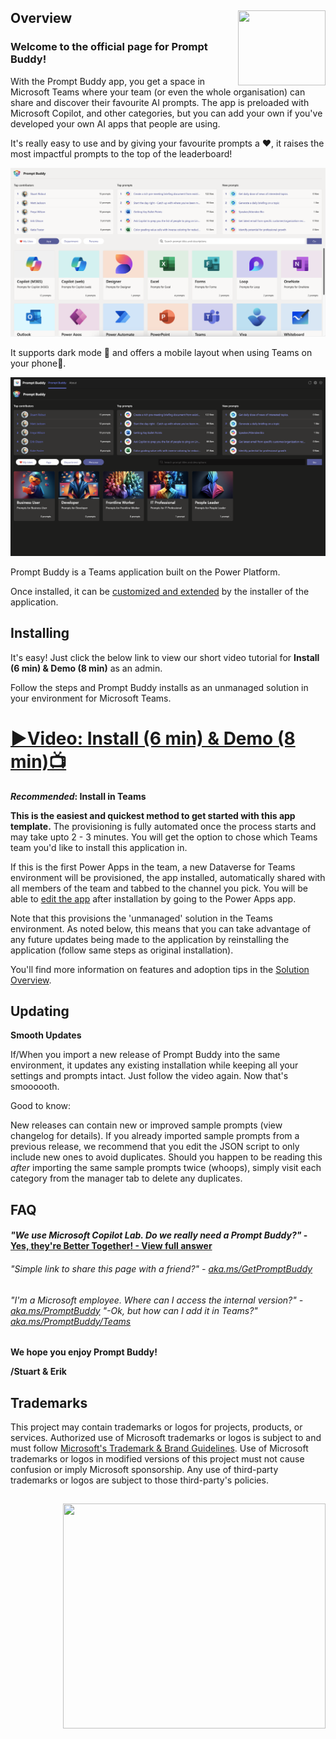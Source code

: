 ## <img align="right" width="140" height="120" src="Documentation/images/promptbuddy-logo.png"> Overview
### Welcome to the official page for Prompt Buddy! 
With the Prompt Buddy app, you get a space in Microsoft Teams where your team (or even the whole organisation) can share and discover their favourite AI prompts.  The app is preloaded with Microsoft Copilot, and other categories, but you can add your own if you've developed your own AI apps that people are using.

It's really easy to use and by giving your favourite prompts a ❤️, it raises the most impactful prompts to the top of the leaderboard!

![Screenshot showing overview of the Prompt Buddy app in Light mode with App category](Documentation/images/promptbuddy.png)

It supports dark mode 🖤 and offers a mobile layout when using Teams on your phone📲. 

![Screenshot showing overview of the Prompt Buddy app in Dark mode with Persona category](Documentation/images/PromptBuddy-DarkMode.png)

Prompt Buddy is a Teams application built on the Power Platform. 

Once installed, it can be [customized and extended](https://docs.microsoft.com/en-us/powerapps/teams/customize-sample-apps) by the installer of the application. 

## Installing
It's easy! Just click the below link to view our short video tutorial for **Install (6 min) & Demo (8 min)** as an admin.

Follow the steps and Prompt Buddy installs as an unmanaged solution in your environment for Microsoft Teams.
# [**▶️Video: Install (6 min) & Demo (8 min)📺**](https://aka.ms/PromptBuddyVideo)

**_Recommended_: Install in Teams**

**This is the easiest and quickest method to get started with this app template.** The provisioning is fully automated once the process starts and may take upto 2 - 3 minutes. You will get the option to chose which Teams team you'd like to install this application in. 

If this is the first Power Apps in the team, a new Dataverse for Teams environment will be provisioned, the app installed, automatically shared with all members of the team and tabbed to the channel you pick. You will be able to [edit the app](https://docs.microsoft.com/en-us/powerapps/teams/customize-sample-apps) after installation by going to the Power Apps app.

Note that this provisions the 'unmanaged' solution in the Teams environment. As noted below, this means that you can take advantage of any future updates being made to the application by reinstalling the application (follow same steps as original installation).

You'll find more information on features and adoption tips in the [Solution Overview](Documentation/images/Solution%20Overview%20-%20Prompt%20Buddy%20(Public%20version).pdf).

## Updating
**Smooth Updates**

If/When you import a new release of Prompt Buddy into the same environment, it updates any existing installation while keeping all your settings and prompts intact. Just follow the video again. Now that's smoooooth.

Good to know: 

New releases can contain new or improved sample prompts (view changelog for details). If you already imported sample prompts from a previous release, we recommend that you edit the JSON script to only include new ones to avoid duplicates.
Should you happen to be reading this _after_ importing the same sample prompts twice (whoops), simply visit each category from the manager tab to delete any duplicates. 



## FAQ
#### _"We use Microsoft Copilot Lab. Do we really need a Prompt Buddy?"_ - [Yes, they're Better Together! - View full answer](https://github.com/stuartridout/promptbuddy/issues/2#issuecomment-2034184541)
###### _"Simple link to share this page with a friend?"_ - [aka.ms/GetPromptBuddy](https://aka.ms/GetPromptBuddy)
###### _"I'm a Microsoft employee. Where can I access the internal version?"_ - [aka.ms/PromptBuddy](https://aka.ms/PromptBuddy) _"-Ok, but how can I add it in Teams?"_ [aka.ms/PromptBuddy/Teams](https://aka.ms/PromptBuddy/Teams)

**We hope you enjoy Prompt Buddy!**

**/Stuart & Erik**


## Trademarks

This project may contain trademarks or logos for projects, products, or services. Authorized use of Microsoft 
trademarks or logos is subject to and must follow 
[Microsoft's Trademark & Brand Guidelines](https://www.microsoft.com/en-us/legal/intellectualproperty/trademarks/usage/general).
Use of Microsoft trademarks or logos in modified versions of this project must not cause confusion or imply Microsoft sponsorship.
Any use of third-party trademarks or logos are subject to those third-party's policies.

## <img align="right" width="420" height="360" src="Documentation/images/promptbuddy-logo.png">
